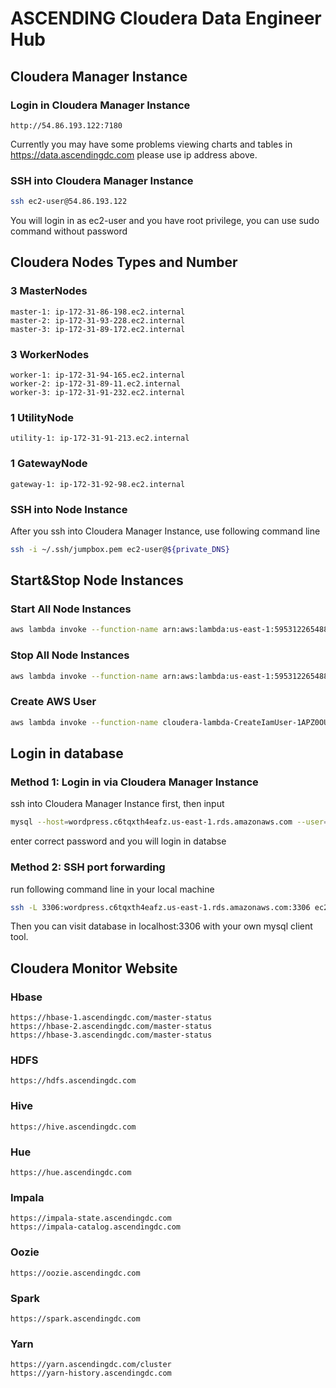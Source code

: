 # ASCENDING Cloudera Data Engineer Hub

## Cloudera Manager Instance

### Login in Cloudera Manager Instance

```
http://54.86.193.122:7180
```

Currently you may have some problems viewing charts and tables in https://data.ascendingdc.com please use ip address above.

### SSH into Cloudera Manager Instance

```sh
ssh ec2-user@54.86.193.122
```

You will login in as ec2-user and you have root privilege, you can use sudo command without password

## Cloudera Nodes Types and Number

### 3 MasterNodes

```
master-1: ip-172-31-86-198.ec2.internal
master-2: ip-172-31-93-228.ec2.internal
master-3: ip-172-31-89-172.ec2.internal
```
### 3 WorkerNodes

```
worker-1: ip-172-31-94-165.ec2.internal
worker-2: ip-172-31-89-11.ec2.internal
worker-3: ip-172-31-91-232.ec2.internal
```

### 1 UtilityNode

```
utility-1: ip-172-31-91-213.ec2.internal
```

### 1 GatewayNode

```
gateway-1: ip-172-31-92-98.ec2.internal
```

### SSH into Node Instance

After you ssh into Cloudera Manager Instance, use following command line

```sh
ssh -i ~/.ssh/jumpbox.pem ec2-user@${private_DNS}
```

## Start&Stop Node Instances

### Start All Node Instances

```sh
aws lambda invoke --function-name arn:aws:lambda:us-east-1:595312265488:function:cloudera-lambda-SwitchClouderaInstances-1NEWLX6F20VFK --payload '{ "status": "on" }' response.json
```

### Stop All Node Instances

```sh
aws lambda invoke --function-name arn:aws:lambda:us-east-1:595312265488:function:cloudera-lambda-SwitchClouderaInstances-1NEWLX6F20VFK --payload '{ "status": "off" }' response.json
```

### Create AWS User

```sh
aws lambda invoke --function-name cloudera-lambda-CreateIamUser-1APZ0OUSDRPIS --payload '{ "username": "test0730", "group": "student", "email": "leyi@frugalops.com" }' response.json
```

## Login in database

### Method 1: Login in via Cloudera Manager Instance

ssh into Cloudera Manager Instance first, then input 

```sh
mysql --host=wordpress.c6tqxth4eafz.us-east-1.rds.amazonaws.com --user=root --password
```

enter correct password and you will login in databse

### Method 2: SSH port forwarding

run following command line in your local machine

```sh
ssh -L 3306:wordpress.c6tqxth4eafz.us-east-1.rds.amazonaws.com:3306 ec2-user@54.86.193.122
```

Then you can visit database in localhost:3306 with your own mysql client tool.

## Cloudera Monitor Website

### Hbase

```
https://hbase-1.ascendingdc.com/master-status
https://hbase-2.ascendingdc.com/master-status
https://hbase-3.ascendingdc.com/master-status
```

### HDFS

```
https://hdfs.ascendingdc.com
```

### Hive

```
https://hive.ascendingdc.com
```

### Hue

```
https://hue.ascendingdc.com
```

### Impala

```
https://impala-state.ascendingdc.com
https://impala-catalog.ascendingdc.com
```

### Oozie

```
https://oozie.ascendingdc.com
```

### Spark

```
https://spark.ascendingdc.com
```

### Yarn

```
https://yarn.ascendingdc.com/cluster
https://yarn-history.ascendingdc.com
```